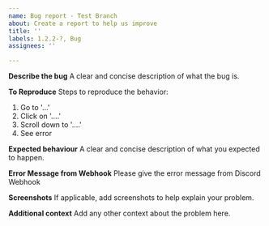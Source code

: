 ```yaml
---
name: Bug report - Test Branch
about: Create a report to help us improve
title: ''
labels: 1.2.2-?, Bug
assignees: ''

---
```


**Describe the bug**
A clear and concise description of what the bug is.

**To Reproduce**
Steps to reproduce the behavior:
1. Go to '...'
2. Click on '....'
3. Scroll down to '....'
4. See error

**Expected behaviour**
A clear and concise description of what you expected to happen.

**Error Message from Webhook**
Please give the error message from Discord Webhook

**Screenshots**
If applicable, add screenshots to help explain your problem.

**Additional context**
Add any other context about the problem here.
